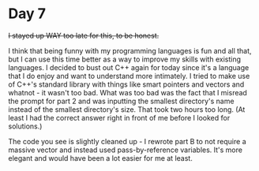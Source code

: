 # Day 7

~~I stayed up WAY too late for this, to be honest.~~

I think that being funny with my programming languages is fun and all that, but I can use this time better as a way to improve my skills with existing languages. I decided to bust out C++ again for today since it's a language that I do enjoy and want to understand more intimately. I tried to make use of C++'s standard library with things like smart pointers and vectors and whatnot - it wasn't too bad. What was too bad was the fact that I misread the prompt for part 2 and was inputting the smallest directory's name instead of the smallest directory's size. That took two hours too long. (At least I had the correct answer right in front of me before I looked for solutions.)

The code you see is slightly cleaned up - I rewrote part B to not require a massive vector and instead used pass-by-reference variables. It's more elegant and would have been a lot easier for me at least.
